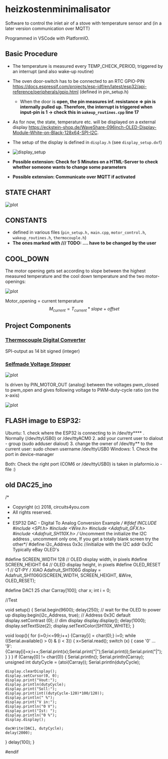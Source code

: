 # heizkostenminimalisator
Software to control the inlet air of a stove with temperature sensor and (in a later version communication over MQTT)

Programmed in VSCode with PlatformIO.


## Basic Procedure
* The temperature is measured every TEMP_CHECK_PERIOD, triggered by an interrupt (and also wake-up routine)

* The oven door-switch has to be connected to an RTC GPIO-PIN https://docs.espressif.com/projects/esp-idf/en/latest/esp32/api-reference/peripherals/gpio.html (defined in pin_setup.h)

  * When the door is **open, the pin measures inf. resistance => pin is internally pulled up. Therefore, the interrupt is triggered when input-pin is 1 -> check this in `ẁakeup_routines.cpp` line 17**

* As for now, the state, temperature etc. will be displayed on a external display https://eckstein-shop.de/WaveShare-096inch-OLED-Display-Module-White-on-Black-128x64-SPI-I2C.

* The setup of the display is defined in `display.h` (see `display_setup.dxf`)

* ![display_setup](./documentation/display_setup.png)

* **Possible extension: Check for 5 Minutes on a HTML-Server to check whether someone wants to change some parameters**

* **Possible extension: Communicate over MQTT if activated**

  

## STATE CHART
![plot](./documentation/State_chart.png?raw=true "State Chart")

## CONSTANTS
- defined in various files (`pin_setup.h,` `main.cpp`, `motor_control.h`, `wakeup_routines.h`, `thermocouple.h`)
- **The ones marked with /// TODO: .... have to be changed by the user**

## COOL_DOWN

The motor opening gets set according to slope between the highest measured temperature and the cool down temperature and the two motor-openings:

![plot](./documentation/slope.png?raw=true "State Chart")

Motor_opening = current temperature
$$
M_{current} = T_{current} * slope + offset
$$



## Project Components
### [Thermocouple Digital Converter](https://cdn-shop.adafruit.com/datasheets/MAX31855.pdf)
SPI-output as 14 bit signed (integer)
### [Selfmade Voltage Stepper](https://www.falstad.com/circuit/circuitjs.html?ctz=CQAgjCAMB0l3BWEBmAHAJmgdgGzoRmACzICcpkORIC6NNkNApgLRhgBQA5iKnCOlSpe-ZMhxQoHAMYgcQ8DkZ9GYJZJjxIydOT36DE9tGRYEWUlVJYwqBGDqbInAE4jV6lQIWqtHIpCkNKR0aozywmHgUNASbGDQpAhEWJCoYKR8GYLIAsjQEJDccgHgISWM6OjUjEUAShXggo3sjpKlDhoxCMURKHRmdDoaHADuwXSWE+BENWPTU31TRW5LEn3DjAhKK3IKUWuSVfAcDYMgU17L7VtdMD08fYLCG+IjqwpT59dgfh+R6iePnAfgaCHKYFwNE6kIktRApSQ8PuHAA9jMSjdyAJarBnNt8EcMcgOEA)

![plot](./documentation/voltage_stepper.png?raw=true "State Chart")

Is driven by PIN_MOTOR_OUT (analog) between the voltages pwm_closed to pwm_open and gives following voltage to PWM-duty-cycle ratio (on the x-axis)

![plot](./documentation/voltage_output.png?raw=true "State Chart")


## FLASH image to ESP32:
Ubuntu:
	1. check where the ESP32 is connecting to in /dev/tty**** . Normally (/dev/ttyUSB0) or /dev/ttyACM0
	2. add your current user to dialout - group (sudo adduser <username> dialout)
	3. change the owner of /dev/tty** to the current user: sudo chown username /dev/ttyUSB0
	Windows:
	1. Check the port in device-manager

Both:
	Check the right port (COM6 or /dev/ttyUSB0) is taken in plaformio.io - file :)

## old DAC25_ino
/*
 * Copyright (c) 2018, circuits4you.com
 * All rights reserved.
 * 
 * ESP32 DAC - Digital To Analog Conversion Example
 */
#ifdef INCLUDE
#include <SPI.h>
#include <Wire.h>
#include <Adafruit_GFX.h>
#include <Adafruit_SH110X.h>
/* Uncomment the initialize the I2C address , uncomment only one, If you get a totally blank screen try the other*/
#define i2c_Address 0x3c //initialize with the I2C addr 0x3C Typically eBay OLED's

#define SCREEN_WIDTH 128 // OLED display width, in pixels
#define SCREEN_HEIGHT 64 // OLED display height, in pixels
#define OLED_RESET -1   //   QT-PY / XIAO
Adafruit_SH1106G display = Adafruit_SH1106G(SCREEN_WIDTH, SCREEN_HEIGHT, &Wire, OLED_RESET);

#define DAC1 25
char Carray[100];
char x;
int i = 0;

//Test

void setup() {
  Serial.begin(9600);
  delay(250); // wait for the OLED to power up
  display.begin(i2c_Address, true); // Address 0x3C default
  display.setContrast (0); // dim display
  display.display();
  delay(1000);
  display.setTextSize(2);
  display.setTextColor(SH110X_WHITE);
}

void loop(){
  for (i=0;i<=99;i++) {Carray[i] = char(0);}
  i=0;
  while ((Serial.available() > 0) & (i < 3)) {
    x=Serial.read();
    switch (x) {
     case '0' ... '9':  {Carray[i]=x;i++;Serial.print(x);Serial.print("|");Serial.print(i);Serial.print("|");}
    }
  }
  if (Carray[0] != char(0)) {
    Serial.println();
    Serial.println(Carray);
    unsigned int dutyCycle = (atoi(Carray));
    Serial.println(dutyCycle);

    display.clearDisplay();
    display.setCursor(0, 0);
    display.print("Vout:");
    display.println(dutyCycle);
    display.print("Soll:");
    display.print(int((dutyCycle-120)*100/120));
    display.println(" %");
    display.print("V in:");
    display.println("0 V");
    display.print("Ist: ");
    display.println("0 %");
    display.display();
    
    dacWrite(DAC1, dutyCycle);
    delay(2000);
  }
  delay(100);
}

#endif